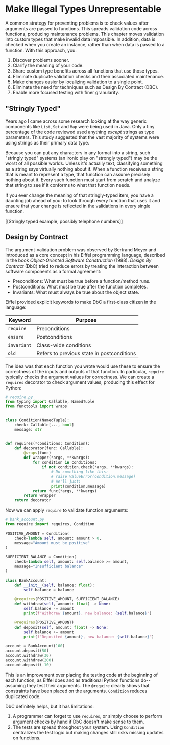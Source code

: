 # Make Illegal Types Unrepresentable

A common strategy for preventing problems is to check values after arguments are passed to functions.
This spreads validation code across functions, producing maintenance problems.
This chapter moves validation into custom types that make invalid data impossible.
In addition, data is checked when you create an instance, rather than when data is passed to a function.
With this approach, you:

1. Discover problems sooner.
1. Clarify the meaning of your code.
1. Share custom type benefits across all functions that use those types.
1. Eliminate duplicate validation checks and their associated maintenance.
1. Make changes easier by localizing validation to a single point.
1. Eliminate the need for techniques such as Design By Contract (DBC).
1. Enable more focused testing with finer granularity.

## "Stringly Typed"

Years ago I came across some research looking at the way generic components like `List`, `Set` and `Map` were being used in Java.
Only a tiny percentage of the code reviewed used anything *except* strings as type parameters.
This study suggested that the vast majority of systems were using strings as their primary data type.

Because you can put any characters in any format into a string, such "stringly typed" systems (an ironic play on "strongly typed") may be the worst of all possible worlds.
Unless it's actually text, classifying something as a string says virtually nothing about it.
When a function receives a string that is meant to represent a type, that function can assume precisely nothing about it.
Every such function must start from scratch and analyze that string to see if it conforms to what that function needs.

If you ever change the meaning of that stringly-typed item, you have a daunting job ahead of you: to look through every function that uses it and ensure that your change is reflected in the validations in every single function.

[[Stringly typed example, possibly telephone numbers]]

## Design by Contract

The argument-validation problem was observed by Bertrand Meyer and introduced as a core concept in his Eiffel programming language, described in the book *Object-Oriented Software Construction* (1988).
*Design By Contract* (DbC) tried to reduce errors by treating the interaction between software components as a formal agreement:

- Preconditions: What must be true before a function/method runs.
- Postconditions: What must be true after the function completes.
- Invariants: What must always be true about the object state.

Eiffel provided explicit keywords to make DbC a first-class citizen in the language:

| Keyword     | Purpose                |
|-------------|------------------------|
| `require`   | Preconditions          |
| `ensure`    | Postconditions         |
| `invariant` | Class-wide conditions  |
| `old`       | Refers to previous state in postconditions |

The idea was that each function you wrote would use these to ensure the correctness of the inputs and outputs of that function.
In particular, `require` typically checks the argument values for correctness.
We can create a `requires` decorator to check argument values, producing this effect for Python:

```python
# require.py
from typing import Callable, NamedTuple
from functools import wraps


class Condition(NamedTuple):
    check: Callable[..., bool]
    message: str


def requires(*conditions: Condition):
    def decorator(func: Callable):
        @wraps(func)
        def wrapper(*args, **kwargs):
            for condition in conditions:
                if not condition.check(*args, **kwargs):
                    # Do something like this:
                    # raise ValueError(condition.message)
                    # We'll just:
                    print(condition.message)
            return func(*args, **kwargs)
        return wrapper
    return decorator
```

Now we can apply `require` to validate function arguments:

```python
# bank_account.py
from require import requires, Condition

POSITIVE_AMOUNT = Condition(
    check=lambda self, amount: amount > 0,
    message="Amount must be positive"
)

SUFFICIENT_BALANCE = Condition(
    check=lambda self, amount: self.balance >= amount,
    message="Insufficient balance"
)

class BankAccount:
    def __init__(self, balance: float):
        self.balance = balance

    @requires(POSITIVE_AMOUNT, SUFFICIENT_BALANCE)
    def withdraw(self, amount: float) -> None:
        self.balance -= amount
        print(f"Withdrew {amount}, new balance: {self.balance}")

    @requires(POSITIVE_AMOUNT)
    def deposit(self, amount: float) -> None:
        self.balance += amount
        print(f"Deposited {amount}, new balance: {self.balance}") 

account = BankAccount(100)
account.deposit(50)
account.withdraw(30)
account.withdraw(200)
account.deposit(-10) 
```

This is an improvement over placing the testing code at the beginning of each function, as Eiffel does and as traditional Python functions do--assuming they test their arguments.
The `@require` clearly shows that constraints have been placed on the arguments.
`Condition` reduces duplicated code.

DbC definitely helps, but it has limitations:

1. A programmer can forget to use `requires`, or simply choose to perform argument checks by hand if DbC doesn't make sense to them.
1. The tests are spread throughout your system. Using `Condition` centralizes the test logic but making changes still risks missing updates on functions.
